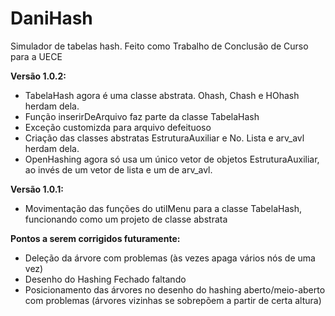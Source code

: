 # DaniHash
Simulador de tabelas hash. Feito como Trabalho de Conclusão de Curso para a UECE

<b>Versão 1.0.2:</b>
<ul>
  <li>TabelaHash agora é uma classe abstrata. Ohash, Chash e HOhash herdam dela.</li>
  <li>Função inserirDeArquivo faz parte da classe TabelaHash</li>
<li>Exceção customizda para arquivo defeituoso</li>
<li>Criação das classes abstratas EstruturaAuxiliar e No. Lista e arv_avl herdam dela.</li>
<li>OpenHashing agora só usa um único vetor de objetos EstruturaAuxiliar, ao invés de um vetor de lista e um de arv_avl.</li>
</ul>

<b>Versão 1.0.1:</b>
<ul>
<li>Movimentação das funções do utilMenu para a classe TabelaHash, funcionando como um projeto de classe abstrata</li>
</ul>


<b>Pontos a serem corrigidos futuramente:</b>
<ul>
<li>Deleção da árvore com problemas (às vezes apaga vários nós de uma vez)</li>
<li>Desenho do Hashing Fechado faltando</li>
<li>Posicionamento das árvores no desenho do hashing aberto/meio-aberto com problemas (árvores vizinhas se sobrepõem a partir de certa altura)</li>
</ul>
